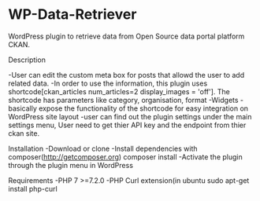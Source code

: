 # WP-Data-Retriever
WordPress plugin to retrieve data from Open Source data portal platform CKAN. 

Description

-User can edit the custom meta box for posts that allowd the user to add related data.
-In order to use the information, this plugin uses shortcode[ckan_articles num_articles=2 display_images = 'off']. 
 The shortcode has parameters like category, organisation, format 
-Widgets - basically expose the functionality of the shortcode for easy integration on WordPress site layout
-user can find out the plugin settings under the main settings menu, User need to get thier API key and the endpoint from thier ckan site.


Installation
-Download or clone 
-Install dependencies with composer(http://getcomposer.org) composer install
-Activate the plugin through the plugin menu in WordPress

Requirements
-PHP 7 >=7.2.0
-PHP Curl extension(in ubuntu sudo apt-get install php-curl
